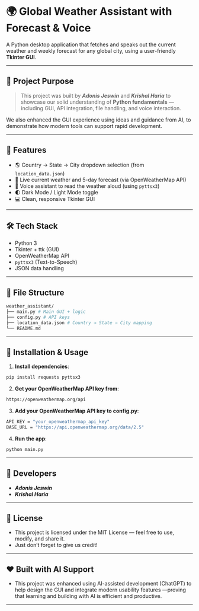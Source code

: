 # 🌍 Global Weather Assistant with Forecast & Voice

A Python desktop application that fetches and speaks out the current weather and weekly forecast for any global city, using a user-friendly **Tkinter GUI**.

---

## 📌 Project Purpose

> This project was built by ***Adonis Jeswin*** and ***Krishal Haria*** to showcase our solid understanding of **Python fundamentals** — including GUI, API integration, file handling, and voice interaction.

We also enhanced the GUI experience using ideas and guidance from AI, to demonstrate how modern tools can support rapid development.

---

## 🎯 Features

- 🌎 Country → State → City dropdown selection (from `location_data.json`)
- 📡 Live current weather and 5-day forecast (via OpenWeatherMap API)
- 🎤 Voice assistant to read the weather aloud (using `pyttsx3`)
- 🌓 Dark Mode / Light Mode toggle
- 💻 Clean, responsive Tkinter GUI

---

## 🛠 Tech Stack

- Python 3
- Tkinter + ttk (GUI)
- OpenWeatherMap API
- `pyttsx3` (Text-to-Speech)
- JSON data handling

---

## 📂 File Structure

```bash
weather_assistant/
├── main.py # Main GUI + logic
├── config.py # API keys
├── location_data.json # Country → State → City mapping
└── README.md
```

---

## 🔧 Installation & Usage

1. **Install dependencies**:
```bash
pip install requests pyttsx3
```

2. **Get your OpenWeatherMap API key from**:
```bash
https://openweathermap.org/api
```

3. **Add your OpenWeatherMap API key to config.py**:
```bash
API_KEY = "your_openweathermap_api_key"
BASE_URL = "https://api.openweathermap.org/data/2.5"
```

4. **Run the app**:
```bash
python main.py
```

---

## 🧠 Developers
- ***Adonis Jeswin*** 
- ***Krishal Haria*** 

---

## 📝 License
- This project is licensed under the MIT License — feel free to use, modify, and share it.
- Just don’t forget to give us credit!

---

## ❤️ Built with AI Support
- This project was enhanced using AI-assisted development (ChatGPT) to help design the GUI and integrate modern usability features —proving that learning and building with AI is efficient and productive.

---
